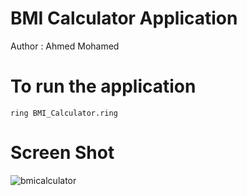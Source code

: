 BMI Calculator Application
==========================

Author : Ahmed Mohamed

# To run the application

	ring BMI_Calculator.ring

# Screen Shot

![bmicalculator](https://raw.githubusercontent.com/ring-lang/ring/master/applications/bmicalculator/BMI.png)


